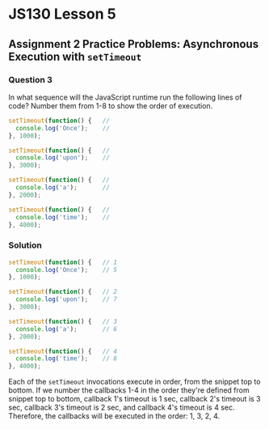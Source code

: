 # JS130 Lesson 5

## Assignment 2 Practice Problems: Asynchronous Execution with `setTimeout`

### Question 3

In what sequence will the JavaScript runtime run the following lines of code?
Number them from 1-8 to show the order of execution.

```js
setTimeout(function() {   //
  console.log('Once');    //
}, 1000);

setTimeout(function() {   //
  console.log('upon');    //
}, 3000);

setTimeout(function() {   //
  console.log('a');       //
}, 2000);

setTimeout(function() {   //
  console.log('time');    //
}, 4000);
```

### Solution

```js
setTimeout(function() {   // 1
  console.log('Once');    // 5
}, 1000);

setTimeout(function() {   // 2
  console.log('upon');    // 7
}, 3000);

setTimeout(function() {   // 3
  console.log('a');       // 6
}, 2000);

setTimeout(function() {   // 4
  console.log('time');    // 8
}, 4000);
```

Each of the `setTimeout` invocations execute in order, from the snippet top to
bottom. If we number the callbacks 1-4 in the order they're defined from snippet
top to bottom, callback 1's timeout is 1 sec, callback 2's timeout is 3 sec,
callback 3's timeout is 2 sec, and callback 4's timeout is 4 sec. Therefore, the
callbacks will be executed in the order: 1, 3, 2, 4.
